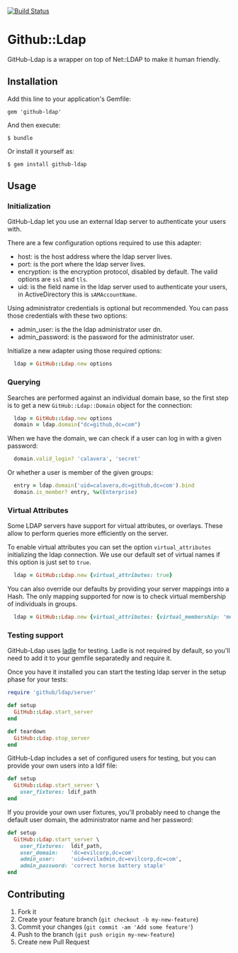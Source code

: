<a href="https://travis-ci.org/github/github-ldap">![Build Status](https://travis-ci.org/github/github-ldap.png?branch=master)</a>

# Github::Ldap

GitHub-Ldap is a wrapper on top of Net::LDAP to make it human friendly.

## Installation

Add this line to your application's Gemfile:

    gem 'github-ldap'

And then execute:

    $ bundle

Or install it yourself as:

    $ gem install github-ldap

## Usage

### Initialization

GitHub-Ldap let you use an external ldap server to authenticate your users with.

There are a few configuration options required to use this adapter:

* host: is the host address where the ldap server lives.
* port: is the port where the ldap server lives.
* encryption: is the encryption protocol, disabled by default. The valid options are `ssl` and `tls`.
* uid: is the field name in the ldap server used to authenticate your users, in ActiveDirectory this is `sAMAccountName`.

Using administrator credentials is optional but recommended. You can pass those credentials with these two options:

* admin_user: is the the ldap administrator user dn.
* admin_password: is the password for the administrator user.

Initialize a new adapter using those required options:

```ruby
  ldap = GitHub::Ldap.new options
```

### Querying

Searches are performed against an individual domain base, so the first step is to get a new `GitHub::Ldap::Domain` object for the connection:

```ruby
  ldap = GitHub::Ldap.new options
  domain = ldap.domain("dc=github,dc=com")
```

When we have the domain, we can check if a user can log in with a given password:

```ruby
  domain.valid_login? 'calavera', 'secret'
```

Or whether a user is member of the given groups:

```ruby
  entry = ldap.domain('uid=calavera,dc=github,dc=com').bind
  domain.is_member? entry, %w(Enterprise)
```

### Virtual Attributes

Some LDAP servers have support for virtual attributes, or overlays. These allow to perform queries more efficiently on the server.

To enable virtual attributes you can set the option `virtual_attributes` initializing the ldap connection.
We use our default set of virtual names if this option is just set to `true`.

```ruby
  ldap = GitHub::Ldap.new {virtual_attributes: true}
```

You can also override our defaults by providing your server mappings into a Hash.
The only mapping supported for now is to check virtual membership of individuals in groups.

```ruby
  ldap = GitHub::Ldap.new {virtual_attributes: {virtual_membership: 'memberOf'}}
```

### Testing support

GitHub-Ldap uses [ladle](https://github.com/NUBIC/ladle) for testing. Ladle is not required by default, so you'll need to add it to your gemfile separatedly and require it.

Once you have it installed you can start the testing ldap server in the setup phase for your tests:

```ruby
require 'github/ldap/server'

def setup
  GitHub::Ldap.start_server
end

def teardown
  GitHub::Ldap.stop_server
end
```

GitHub-Ldap includes a set of configured users for testing, but you can provide your own users into a ldif file:

```ruby
def setup
  GitHub::Ldap.start_server \
    user_fixtures: ldif_path
end
```

If you provide your own user fixtures, you'll probably need to change the default user domain, the administrator name and her password:

```ruby
def setup
  GitHub::Ldap.start_server \
    user_fixtures:  ldif_path,
    user_domain:    'dc=evilcorp,dc=com'
    admin_user:     'uid=eviladmin,dc=evilcorp,dc=com',
    admin_password: 'correct horse battery staple'
end
```

## Contributing

1. Fork it
2. Create your feature branch (`git checkout -b my-new-feature`)
3. Commit your changes (`git commit -am 'Add some feature'`)
4. Push to the branch (`git push origin my-new-feature`)
5. Create new Pull Request
